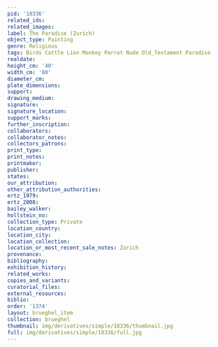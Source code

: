 ```yaml
---
pid: '18336'
related_ids: 
related_images: 
label: The Paradise (Zurich)
object_type: Painting
genre: Religious
tags: Birds Cattle Lion Monkey Parrot Nude Old_Testament Paradise
realdate: 
height_cm: '40'
width_cm: '80'
diameter_cm: 
plate_dimensions: 
support: 
drawing_medium: 
signature: 
signature_location: 
support_marks: 
further_inscription: 
collaborators: 
collaborator_notes: 
collectors_patrons: 
print_type: 
print_notes: 
printmaker: 
publisher: 
states: 
our_attribution: 
other_attribution_authorities: 
ertz_1979: 
ertz_2008: 
bailey_walker: 
hollstein_no: 
collection_type: Private
location_country: 
location_city: 
location_collection: 
location_or_most_recent_sale_notes: Zurich
provenance: 
bibliography: 
exhibition_history: 
related_works: 
copies_and_variants: 
curatorial_files: 
external_resources: 
biblio: 
order: '1374'
layout: brueghel_item
collection: brueghel
thumbnail: img/derivatives/simple/18336/thumbnail.jpg
full: img/derivatives/simple/18336/full.jpg
---
```


